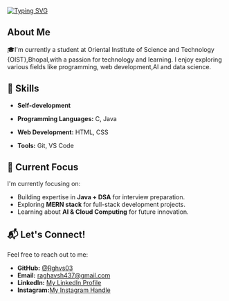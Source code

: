 [![Typing SVG](https://readme-typing-svg.demolab.com?font=Poppins&weight=700&size=22&pause=1000&width=435&lines=%F0%9F%91%8B+Hi%2C+My+Name+is+Raghav+!+(%40Rghvs03);%F0%9F%92%A1+Learning.+Coding.+Growing.+%F0%9F%9A%80)](https://git.io/typing-svg)

## About Me
 🎓I'm currently a student at Oriental Institute of Science and Technology {OIST},Bhopal,with a passion for technology and learning. I enjoy exploring various fields like programming, web development,AI and data science.

## 💼 Skills
- **Self-development**
- **Programming Languages:** C, Java 

- **Web Development:** HTML, CSS
- **Tools:** Git, VS Code

## 🚀 Current Focus
I'm currently focusing on:
- Building expertise in **Java + DSA** for interview preparation.
- Exploring **MERN stack** for full-stack development projects.
- Learning about **AI & Cloud Computing** for future innovation.

## 📬 Let's Connect!
Feel free to reach out to me:
- **GitHub:** [@Rghvs03](https://github.com/Rghvs03)
- **Email:**  [raghavsh437@gmail.com](mailto:raghavsh437@gmail.com)
- **LinkedIn:** [My LinkedIn Profile](linkedin.com/in/raghav-sharma-tech)
- **Instagram:**[My Instagram Handle](https://www.instagram.com/raghav_sharma._03?igsh=YW1oNnN6NW0yMXpu)

              
